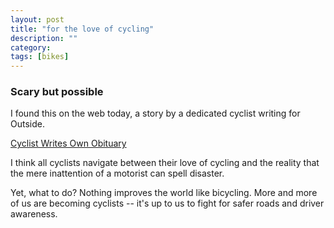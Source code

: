 ```yaml
---
layout: post
title: "for the love of cycling"
description: ""
category: 
tags: [bikes]
---
```



### Scary but possible

I found this on the web today, a story by a dedicated cyclist writing
for Outside.

[Cyclist Writes Own Obituary](https://www.outsideonline.com/2193266/my-own-bike-obituary)

I think all cyclists navigate between their love of cycling and the
reality that the mere inattention of a motorist can spell disaster.

Yet, what to do? Nothing improves the world like bicycling. More and
more of us are becoming cyclists -- it's up to us to fight for safer
roads and driver awareness.
